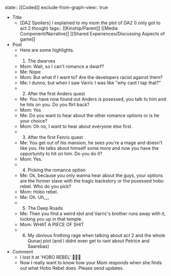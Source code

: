 state:: [[Coded]]
exclude-from-graph-view:: true

- Title
  - [DA2 Spoilers] I explained to my mom the plot of DA2 (I only got to act 2 though)
    tags:: [[Kinship/Parent]] [[Media Component/Narrative]] [[Shared Experiences/Discussing Aspects of game]]
- Post
  - Here are some highlights.
  - 1.  The dwarves
  - Mom: Wait, so I can't romance a dwarf?
  - Me: Nope
  - Mom: But what if I want to? Are the developers racist against them?
  - Me: I dunno, but when I saw Varric I was like "why cant I tap that?"
  - 2.  After the first Anders quest
  - Me: You have now found out Anders is posessed, you talk to him and he hits on you. Do you flirt back?
  - Mom: Yes
  - Me: Do you want to hear about the other romance options or is he your choice?
  - Mom: Oh no, I want to hear about everyone else first.
  - 3.  After the first Fenris quest
  - Me: You get out of his mansion, he sees you're a mage and doesn't like you. He talks about himself some more and now you have the opportunity to hit on him. Do you do it?
  - Mom: Yes.
  - 4.  Picking the romance option
  - Me: Ok, because you only wanna hear about the guys, your options are the former slave with the tragic backstory or the posessed hobo rebel. Who do you pick?
  - Mom: Hobo rebel.
  - Me: Oh. Uh,,,,
  - 5.  The Deep Roads
  - Me: Then you find a weird idol and Varric's brother runs away with it, locking you up in that temple.
  - Mom: WHAT A PIECE OF SHIT
  - 6.  My obvious frothing rage when talking about act 2 and the whole Qunarj plot (and I didnt even get to rant about Petrice and Saarebas)
- Comment
  - I lost it at 'HOBO REBEL' 🤣🤣🤣
  - Now I really want to know how your Mom responds when she finds out what Hobo Rebel does. Please send updates.
